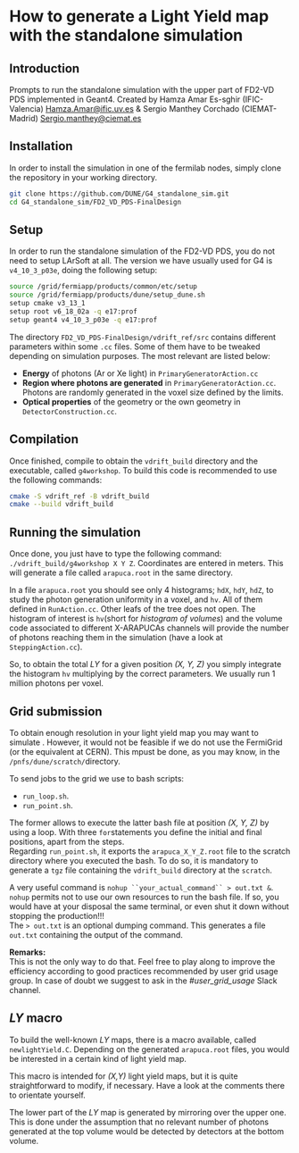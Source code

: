 # How to generate a Light Yield map with the standalone simulation
 
## Introduction

Prompts to run the standalone simulation with the upper part of FD2-VD PDS implemented in Geant4. 
Created by Hamza Amar Es-sghir (IFIC-Valencia) <Hamza.Amar@ific.uv.es> & Sergio Manthey Corchado (CIEMAT-Madrid) <Sergio.manthey@ciemat.es>

## Installation

In order to install the simulation in one of the fermilab nodes, simply clone the repository in your working directory. 

```bash
git clone https://github.com/DUNE/G4_standalone_sim.git
cd G4_standalone_sim/FD2_VD_PDS-FinalDesign
```

## Setup

In order to run the standalone simulation of the FD2-VD PDS, you do not need to setup LArSoft at all. 
The version we have usually used for G4 is `v4_10_3_p03e`, doing the following setup:

```bash
source /grid/fermiapp/products/common/etc/setup 
source /grid/fermiapp/products/dune/setup_dune.sh 
setup cmake v3_13_1
setup root v6_18_02a -q e17:prof
setup geant4 v4_10_3_p03e -q e17:prof 
```

The directory `FD2_VD_PDS-FinalDesign/vdrift_ref/src` contains different parameters within some `.cc` files. Some of them have to be tweaked depending on simulation purposes. The most relevant are listed below:

- **Energy** of photons (Ar or Xe light) in `PrimaryGeneratorAction.cc`  
- **Region where photons are generated** in `PrimaryGeneratorAction.cc`. Photons are randomly generated in the voxel size defined by the limits.  
- **Optical properties** of the geometry or the own geometry in `DetectorConstruction.cc`.

## Compilation

Once finished, compile to obtain the `vdrift_build` directory and the executable, called `g4workshop`. To build this code is recommended to use the following commands:

```bash
cmake -S vdrift_ref -B vdrift_build
cmake --build vdrift_build
```

## Running the simulation

Once done, you just have to type the following command: `./vdrift_build/g4workshop X Y Z`. Coordinates are entered in meters. This will generate a file called `arapuca.root` in the same directory.

In a file `arapuca.root` you should see only 4 histograms; `hdX`, `hdY`, `hdZ`, to study the photon generation uniformity in a voxel, and `hv`. All of them defined in `RunAction.cc`. Other leafs of the tree does not open. The histogram of interest is `hv`(short for *histogram of volumes*) and the volume code associated to different X-ARAPUCAs channels will provide the number of photons reaching them in the simulation (have a look at `SteppingAction.cc`). 

So, to obtain the total *LY* for a given position *(X, Y, Z)* you simply integrate the histogram `hv` multiplying by the correct parameters. We usually run 1 million photons per voxel.

## Grid submission

To obtain enough resolution in your light yield map you may want to simulate . However, it would not be feasible if we do not use the FermiGrid (or the equivalent at CERN). This mpust be done, as you may know, in the `/pnfs/dune/scratch/`directory.

To send jobs to the grid we use to bash scripts:
- `run_loop.sh`.
- `run_point.sh`.

The former allows to execute the latter bash file at position *(X, Y, Z)* by using a loop. With three `for`statements you define the initial and final positions, apart from the steps.  
Regarding `run_point.sh`, it exports the `arapuca_X_Y_Z.root` file to the scratch directory where you executed the bash. To do so, it is mandatory to generate a `tgz` file containing the `vdrift_build` directory at the `scratch`.

A very useful command is `nohup ``your_actual_command`` > out.txt &`. `nohup` permits not to use our own resources to run the bash file. If so, you would have at your disposal the same terminal, or even shut it down without stopping the production!!!  
The `> out.txt` is an optional dumping command. This generates a file `out.txt` containing the output of the command. 

**Remarks:**  
This is not the only way to do that. Feel free to play along to improve the efficiency according to good practices recommended by user grid usage group. In case of doubt we suggest to ask in the *#user_grid_usage* Slack channel.

## *LY* macro

To build the well-known *LY* maps, there is a macro available, called `newlightYield.C`. Depending on the generated `arapuca.root` files, you would be interested in a certain kind of light yield map.  

This macro is intended for *(X,Y)* light yield maps, but it is quite straightforward to modify, if necessary. Have a look at the comments there to orientate yourself.

The lower part of the *LY* map is generated by mirroring over the upper one. This is done under the assumption that no relevant number of photons generated at the top volume would be detected by detectors at the bottom volume.  
